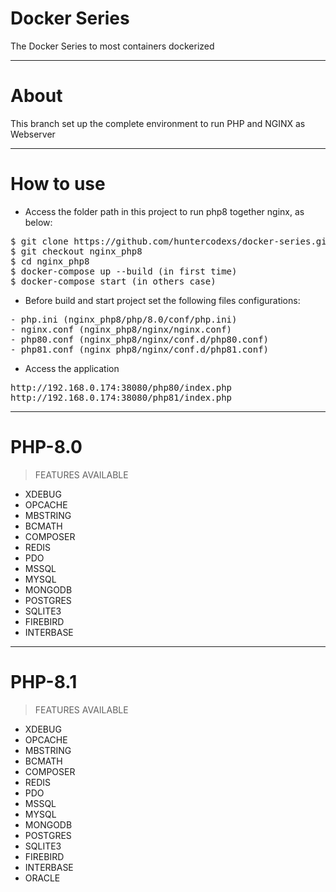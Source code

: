 
# Docker Series

The Docker Series to most containers dockerized

-----------------

# About

This branch set up the complete environment to run PHP and NGINX as Webserver


-----------------

# How to use

- Access the folder path in this project to run php8 together nginx, as below:  

<pre>
$ git clone https://github.com/huntercodexs/docker-series.git .
$ git checkout nginx_php8
$ cd nginx_php8
$ docker-compose up --build (in first time)
$ docker-compose start (in others case)
</pre>

- Before build and start project set the following files configurations:

<pre>
- php.ini (nginx_php8/php/8.0/conf/php.ini)
- nginx.conf (nginx_php8/nginx/nginx.conf)
- php80.conf (nginx_php8/nginx/conf.d/php80.conf)
- php81.conf (nginx_php8/nginx/conf.d/php81.conf)
</pre>

- Access the application

<pre>
http://192.168.0.174:38080/php80/index.php
http://192.168.0.174:38080/php81/index.php
</pre>

-----------------

# PHP-8.0

> FEATURES AVAILABLE

- XDEBUG
- OPCACHE
- MBSTRING
- BCMATH
- COMPOSER
- REDIS
- PDO
- MSSQL
- MYSQL
- MONGODB
- POSTGRES
- SQLITE3
- FIREBIRD
- INTERBASE

-----------------

# PHP-8.1

> FEATURES AVAILABLE

- XDEBUG
- OPCACHE
- MBSTRING
- BCMATH
- COMPOSER
- REDIS
- PDO
- MSSQL
- MYSQL
- MONGODB
- POSTGRES
- SQLITE3
- FIREBIRD
- INTERBASE
- ORACLE


